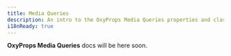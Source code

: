```yaml
---
title: Media Queries
description: An intro to the OxyProps Media Queries properties and classes syntax.
i18nReady: true
---
```


**OxyProps Media Queries** docs will be here soon.
